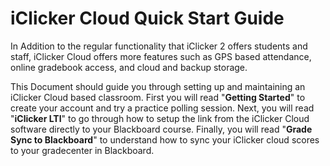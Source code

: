 # iClicker Cloud Quick Start Guide

In Addition to the regular functionality that iClicker 2 offers students and staff, iClicker Cloud offers more features such as GPS based attendance, online gradebook access, and cloud and backup storage.

This Document should guide you through setting up and maintaining an iClicker Cloud based classroom. First you will read "**Getting Started**" to create your account and try a practice polling session. Next, you will read "**iClicker LTI**" to go through how to setup the link from the iClicker Cloud software directly to your Blackboard course. Finally, you will read "**Grade Sync to Blackboard**" to understand how to sync your iClicker cloud scores to your gradecenter in Blackboard.


